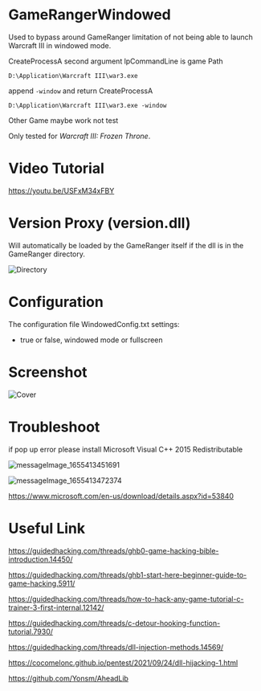 # GameRangerWindowed
Used to bypass around GameRanger limitation of not being able to launch Warcraft III in windowed mode.

CreateProcessA second argument lpCommandLine is game Path 
```
D:\Application\Warcraft III\war3.exe
```

append `-window` and return CreateProcessA

```
D:\Application\Warcraft III\war3.exe -window
```

Other Game maybe work not test

Only tested for *Warcraft III: Frozen Throne*.

# Video Tutorial
https://youtu.be/USFxM34xFBY

# Version Proxy (version.dll)
Will automatically be loaded by the GameRanger itself if the dll is in the GameRanger directory.

![Directory](https://user-images.githubusercontent.com/35301327/174139467-deb13167-849e-46e9-a0e6-c4c7825e3fee.png)

# Configuration
The configuration file WindowedConfig.txt settings:
* true or false, windowed mode or fullscreen

# Screenshot
![Cover](https://user-images.githubusercontent.com/35301327/174141239-4e4c476e-bb0e-4978-a36a-90bdaf730e0c.png)

# Troubleshoot
if pop up error please install Microsoft Visual C++ 2015 Redistributable

![messageImage_1655413451691](https://user-images.githubusercontent.com/35301327/174163415-bbc644cb-7069-4548-a677-864d9ed3f834.jpg)

![messageImage_1655413472374](https://user-images.githubusercontent.com/35301327/174163426-f5e96cda-ed31-45c7-9a16-9f3dfdd1a095.jpg)

https://www.microsoft.com/en-us/download/details.aspx?id=53840

# Useful Link
https://guidedhacking.com/threads/ghb0-game-hacking-bible-introduction.14450/

https://guidedhacking.com/threads/ghb1-start-here-beginner-guide-to-game-hacking.5911/

https://guidedhacking.com/threads/how-to-hack-any-game-tutorial-c-trainer-3-first-internal.12142/

https://guidedhacking.com/threads/c-detour-hooking-function-tutorial.7930/

https://guidedhacking.com/threads/dll-injection-methods.14569/

https://cocomelonc.github.io/pentest/2021/09/24/dll-hijacking-1.html

https://github.com/Yonsm/AheadLib

